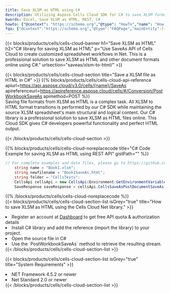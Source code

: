 ```yaml
---
title: Save XLSM as HTML using C# 
description: Utilizing Aspose.Cells Cloud SDK for C# to save XLSM format file as HTML format file. 
kwords: Excel, Save XLSM as HTML, REST, C#
howto: {"@context": "https://schema.org","@type": "HowTo","name": "How to save XLSM as HTML using the Cells Cloud Net library.","description": "How to save XLSM as HTML using the Cells Cloud Net library.","image": {"@type": "ImageObject"},"url": "/net/saveas/xlsm-to-html/","step": [{ "@type": "HowToStep","name": "How to save XLSM as HTML using the Cells Cloud Net library. step 1", "image": {"@type": "ImageObject",},"url": "/net/saveas/xlsm-to-html/","text": "Register an account at <a href='https://dashboard.aspose.cloud/'>Dashboard</a> to get free API quota & authorization details",},{ "@type": "HowToStep","name": "How to save XLSM as HTML using the Cells Cloud Net library. step 1", "image": {"@type": "ImageObject",},"url": "/net/saveas/xlsm-to-html/","text": "Install C# library and add the reference (import the library) to your project.",},{ "@type": "HowToStep","name": "How to save XLSM as HTML using the Cells Cloud Net library. step 1", "image": {"@type": "ImageObject",},"url": "/net/saveas/xlsm-to-html/","text": "Open the source file in C#",},{ "@type": "HowToStep","name": "How to save XLSM as HTML using the Cells Cloud Net library. step 1", "image": {"@type": "ImageObject",},"url": "/net/saveas/xlsm-to-html/","text": "Use the `PostWorkbookSaveAs` method to retrieve the resulting stream.",}, ],"supply": {"@type": "HowToSupply","name": "document"},"tool": [{"@type": "HowToTool","name": "Visual Studio, Visual Studio Code, Rider"},{"@type": "HowToTool","name": "Aspose Cells"}],"totalTime": "PT6M"}
fqa: {"@context":"https://schema.org","@type":"FAQPage","mainEntity":[{"@type":"Question","name":"Why save file as other formats file in C# using REST API?","acceptedAnswer":{"@type":"Answer","text":"Documents are encoded in many ways, and some files may be incompatible with the software you use. To open and read such files, just save them as appropriate file formats.<br/><ol><li>Install .NET SDK and add the reference (import the library) to your project.</li><li>Open the source file in C# using REST API.</li><li>Call the PostWorkbookSaveAsRequest() method, passing an output filename with required extension.</li><li>Get the result of save as a separate file.</li></ol>"}},{"@type":"Question","name":"What file formats can I save as with your C# library?","acceptedAnswer":{"@type":"Answer","text":"We support a variety of file formats for conversion using .NET library, including XLSX, Excel, xls , PDF, CSV, HTML, Markdown, XML, PNG, JPG, TIFF, Json, TXT and many more."}},{"@type":"Question","name":"What is the maximum allowed file size for conversion using this .NET library?","acceptedAnswer":{"@type":"Answer","text":"There are no file size limits for format conversions using .NET library."}}]}
---
```



{{< blocks/products/cells/cells-cloud-banner h1="Save XLSM as HTML" h2="C# library for saving XLSM as HTML" p="Use SaveAs API of Cells Cloud to create customized spreadsheet workflows in Net. This is a professional solution to save XLSM as HTML and other document formats online using C#." urlsection="saveas/xlsm-to-html/" >}}

{{< blocks/products/cells/cells-cloud-section  title="Save a XLSM file as HTML in C#" >}}
{{% blocks/products/cells/cells-cloud-api-reference  apiurl=https://api.aspose.cloud/v3.0/cells/{name}/SaveAs  apireferenceurl=https://apireference.aspose.cloud/cells/#/Conversion/PostWorkbookSaveAs  apimethod=POST %}}
<br/>
Saving file formats from XLSM as HTML is a complex task. All XLSM to HTML format transitions is performed by our C# SDK while maintaining the source XLSM spreadsheet's main structural and logical content. Our C# library is a professional solution to save XLSM as HTML files online. This Cloud SDK gives C# developers powerful functionality and perfect HTML output.

{{< /blocks/products/cells/cells-cloud-section >}}

{{% blocks/products/cells/cells-cloud-noreplacecode title="C# Code Example for saving XLSM as HTML using REST API" gistPath="" %}}
  
```cs
// For complete examples and data files, please go to https://github.com/aspose-cells-cloud/aspose-cells-cloud-dotnet/
    string name = "Book1.xlsm";
    string newfilename = "Book1SaveAs.html";
    string folder = "CellsTests";
    CellsApi cellsApi = new CellsApi(Environment.GetEnvironmentVariable("ProductClientId"), Environment.GetEnvironmentVariable("ProductClientSecret"));
    SaveResponse saveResponse = cellsApi.CellsSaveAsPostDocumentSaveAs(name, null, newfilename, null,null,folder);
```
  
{{% /blocks/products/cells/cells-cloud-noreplacecode  %}}
<br/>
{{< blocks/products/cells/cells-cloud-section-list isGrey="true"  title="How to save XLSM as HTML using the Cells Cloud Net library." >}}
<li>Register an account at <a href="https://dashboard.aspose.cloud/">Dashboard</a> to get free API quota & authorization details</li>
<li>Install C# library and add the reference (import the library) to your project.</li>
<li>Open the source file in C#</li>
<li>Use the `PostWorkbookSaveAs` method to retrieve the resulting stream.</li>
{{< /blocks/products/cells/cells-cloud-section-list >}}

{{< blocks/products/cells/cells-cloud-section-list isGrey="true"  title="System Requirements" >}}
<li>NET Framework 4.5.2 or newer</li>
<li>Net Standard 2.0 or newer</li>
{{< /blocks/products/cells/cells-cloud-section-list >}}

